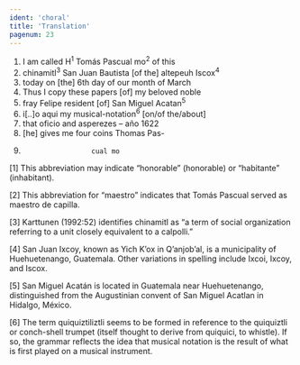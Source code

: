 ```yaml
---
ident: 'choral'
title: 'Translation'
pagenum: 23
---
```

1.	I am called H<sup>1</sup> Tomás Pascual mo<sup>2</sup> of this
2.	chinamitl<sup>3</sup> San Juan Bautista [of the] altepeuh Iscox<sup>4</sup>
3.	today on [the] 6th day of our month of March
4.	Thus I copy these papers [of] my beloved noble
5.	fray Felipe resident [of] San Miguel Acatan<sup>5</sup>
6.	i[..]o aqui my musical-notation<sup>6</sup> [on/of the/about]
7.	that oficio and asperezes – año 1622 
8.	[he] gives me four coins	Thomas Pas-
9.						cual mo



[1] This abbreviation may indicate “honorable” (honorable) or “habitante” (inhabitant).
 
[2] This abbreviation for “maestro” indicates that Tomás Pascual served as maestro de capilla.

[3] Karttunen (1992:52) identifies chinamitl as “a term of social organization referring to a unit closely equivalent to a calpolli.”

[4] San Juan Ixcoy, known as Yich Kʼox in Qʼanjobʼal, is a municipality of Huehuetenango, Guatemala. Other variations in spelling include Ixcoi, Ixcoy, and Iscox.
	
[5] San Miguel Acatán is located in Guatemala near Huehuetenango, distinguished from the Augustinian convent of San Miguel Acatlan in Hidalgo, México.

[6] The term quiquiztiliztli seems to be formed in reference to the quiquiztli or conch-shell trumpet (itself thought to derive from quiquici, to whistle). If so, the grammar reflects the idea that musical notation is the result of what is first played on a musical instrument. 
